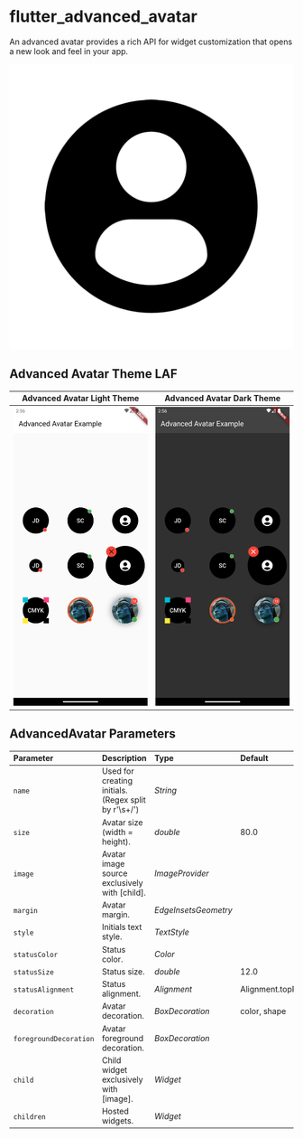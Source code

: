 # flutter_advanced_avatar

An advanced avatar provides a rich API for widget customization that opens a new look and feel in your app.

![APP_ICON](./APP_ICON.png)

## Advanced Avatar Theme LAF
| Advanced Avatar Light Theme | Advanced Avatar Dark Theme |
|:-:|:-:|
| ![PREVIEW_LIGHT](./PREVIEW_LIGHT.png) | ![PREVIEW_DARK](./PREVIEW_DARK.png) |

## AdvancedAvatar Parameters
| Parameter              | Description                                           | Type                 | Default            |
|:-----------------------|:------------------------------------------------------|:---------------------|:-------------------|
| `name`                 | Used for creating initials. (Regex split by r'\s+\/') | *String*             ||
| `size`                 | Avatar size (width = height).                         | *double*             | 80.0               |
| `image`                | Avatar image source exclusively with [child].         | *ImageProvider*      ||
| `margin`               | Avatar margin.                                        | *EdgeInsetsGeometry* ||
| `style`                | Initials text style.                                  | *TextStyle*          ||
| `statusColor`          | Status color.                                         | *Color*              ||
| `statusSize`           | Status size.                                          | *double*             | 12.0               |
| `statusAlignment`      | Status alignment.                                     | *Alignment*          | Alignment.topRight |
| `decoration`           | Avatar decoration.                                    | *BoxDecoration*      | color, shape       |
| `foregroundDecoration` | Avatar foreground decoration.                         | *BoxDecoration*      ||
| `child`                | Child widget exclusively with [image].                | *Widget*             ||
| `children`             | Hosted widgets.                                       | *Widget*             ||